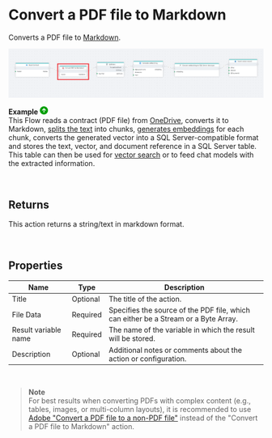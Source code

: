 # Convert a PDF file to Markdown

Converts a PDF file to [Markdown](https://en.wikipedia.org/wiki/Markdown).


![img](../../../../images/flow/convert-PDF-to-markdown.png)

**Example** ![img](../../../../images/strz.jpg)  
This Flow reads a contract (PDF file) from [OneDrive](../onedrive/read-file-from-onedrive-as-byte-array.md), converts it to Markdown, [splits the text](../ai/split-text.md) into chunks, [generates embeddings](../azure-openai/generate-embedding.md) for each chunk, converts the generated vector into a SQL Server-compatible format and stores the text, vector, and document reference in a SQL Server table. This table can then be used for [vector search](../postgresql/vector-search.md) or to feed chat models with the extracted information. 

<br/>

## Returns

This action returns a string/text in markdown format.

<br/>


## Properties

| Name                 | Type     | Description                                                                                                   |
| -------------------- | -------- | ------------------------------------------------------------------------------------------------------------- |
| Title                | Optional |   The title of the action.                    |
| File Data            | Required | Specifies the source of the PDF file, which can either be a Stream or a Byte Array.                          |
| Result variable name | Required | The name of the variable in which the result will be stored. |
| Description          | Optional | Additional notes or comments about the action or configuration. |

<br/>


> **Note**  
> For best results when converting PDFs with complex content (e.g., tables, images, or multi-column layouts), it is recommended to use [Adobe "Convert a PDF file to a non-PDF file"](../adobe/pdf-to-non-pdf-as-byte-array.md) instead of the "Convert a PDF file to Markdown" action.


